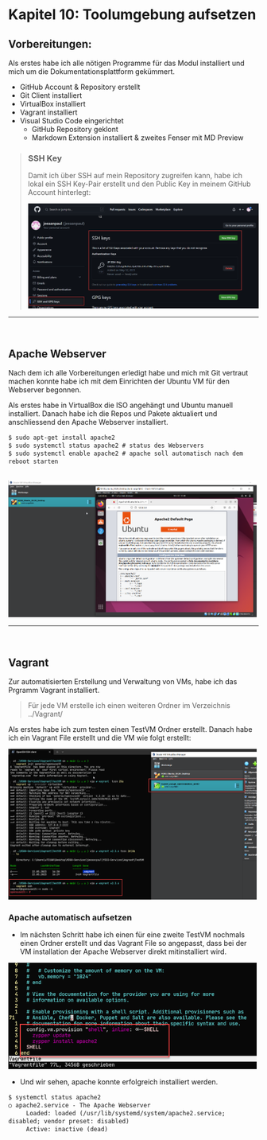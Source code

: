 # Kapitel 10: Toolumgebung aufsetzen 

## Vorbereitungen:

Als erstes habe ich alle nötigen Programme für das Modul installiert und mich um die Dokumentationsplattform gekümmert.

- GitHub Account & Repository erstellt
- Git Client installiert
- VirtualBox installiert
- Vagrant installiert
- Visual Studio Code eingerichtet
  - GitHub Repository geklont
  - Markdown Extension installiert & zweites Fenser mit MD Preview


> ### SSH Key
> Damit ich über SSH auf mein Repository zugreifen kann, habe ich lokal ein SSH Key-Pair erstellt und den Public Key in meinem GitHub Account hinterlegt:
> 
> <img src="../images/sshkey.png"  width="600">

***
<br>

## Apache Webserver 
Nach dem ich alle Vorbereitungen erledigt habe und mich mit Git vertraut machen konnte habe ich mit dem Einrichten der Ubuntu VM für den Webserver begonnen.

Als erstes habe in VirtualBox die ISO angehängt und Ubuntu manuell installiert. Danach habe ich die Repos und Pakete aktualiert und anschliessend den Apache Webserver installiert.

```
$ sudo apt-get install apache2
$ sudo systemctl status apache2 # status des Webservers
$ sudo systemctl enable apache2 # apache soll automatisch nach dem reboot starten
```
<br>


<img src="../images/UbuntuVM-Apache-DefaultPage.png" width="500">


***
<br>

## Vagrant
Zur automatisierten Erstellung und Verwaltung von VMs, habe ich das Prgramm Vagrant installiert.

> Für jede VM erstelle ich einen weiteren Ordner im Verzeichnis ../Vagrant/

Als erstes habe ich zum testen einen TestVM Ordner erstellt. Danach habe ich ein Vagrant File erstellt und die VM wie folgt erstellt:

<img src="../images/vagrant-testvm.png"  width="500">


### Apache automatisch aufsetzen
- Im nächsten Schritt habe ich einen für eine zweite TestVM nochmals einen Ordner erstellt und das Vagrant File so angepasst, dass bei der VM installation der Apache Webserver direkt mitinstalliert wird.
<img src="../images/vagrantfile-apache-edit.png"  width="500">

<br>


- Und wir sehen, apache konnte erfolgreich installiert werden.
```
$ systemctl status apache2
○ apache2.service - The Apache Webserver
     Loaded: loaded (/usr/lib/systemd/system/apache2.service; disabled; vendor preset: disabled)
     Active: inactive (dead)
```
